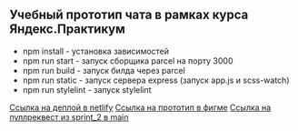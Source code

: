 ## Учебный прототип чата в рамках курса Яндекс.Практикум

- npm install - установка зависимостей
- npm run start - запуск сборщика parcel на порту 3000
- npm run build - запуск билда через parcel
- npm run static - запуск сервера express (запуск app.js и scss-watch)
- npm run stylelint - запуск stylelint

[Ссылка на деплой в netlify](https://deploy-preview-3--compassionate-jang-83aa11.netlify.app/)
[Ссылка на прототип в фигме](https://www.figma.com/file/PrG8yxnDaAUwBsAx2G0H0i/yandex-chat)
[Ссылка на пуллреквест из sprint_2 в main](https://github.com/tristripe/middle.messenger.praktikum.yandex/pull/3)
